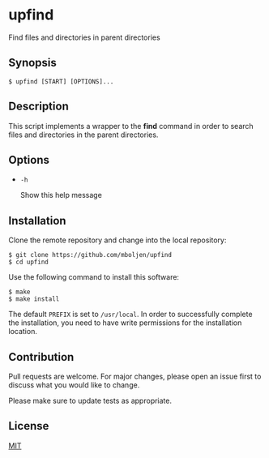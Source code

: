 # upfind

Find files and directories in parent directories

## Synopsis

```console
$ upfind [START] [OPTIONS]...
```

## Description

This script implements a wrapper to the **find** command in order to search files and directories in the parent directories. 

## Options

+ `-h`

  Show this help message


## Installation

Clone the remote repository and change into the local repository:

```console
$ git clone https://github.com/mboljen/upfind
$ cd upfind
```

Use the following command to install this software:

```console
$ make
$ make install
```

The default `PREFIX` is set to `/usr/local`.  In order to successfully complete the installation, you need to have write permissions for the installation location.

## Contribution

Pull requests are welcome.  For major changes, please open an issue first to discuss what you would like to change.

Please make sure to update tests as appropriate.

## License

[MIT](https://choosealicense.com/licenses/mit/)
